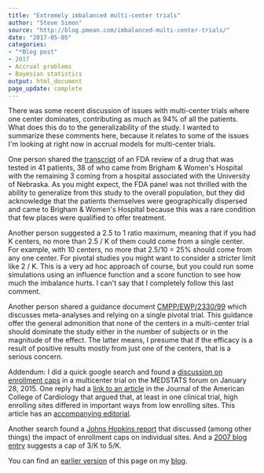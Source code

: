 ```yaml
---
title: "Extremely imbalanced multi-center trials"
author: "Steve Simon"
source: "http://blog.pmean.com/imbalanced-multi-center-trials/"
date: "2017-05-05"
categories: 
- "*Blog post"
- 2017
- Accrual problems
- Bayesian statistics
output: html_document
page_update: complete
---
```


There was some recent discussion of issues with multi-center trials where one center dominates, contributing as much as 94% of all the patients. What does this do to the generalizability of the study. I wanted to summarize these comments here, because it relates to some of the issues I'm looking at right now in accrual models for multi-center trials.

One person shared the [transcript][fda1] of an FDA review of a drug that was tested in 41 patients, 38 of who came from Brigham & Women's Hospital with the remaining 3 coming from a hospital associated with the University of Nebraska. As you might expect, the FDA panel was not thrilled with the ability to generalize from this study to the overall population, but they did acknowledge that the patients themselves were geographically dispersed and came to Brigham & Women's Hospital because this was a rare condition that few places were qualified to offer treatment.

Another person suggested a 2.5 to 1 ratio maximum, meaning that if you had K centers, no more than 2.5 / K of them could come from a single center. For example, with 10 centers, no more that 2.5/10 = 25% should come from any one center. For pivotal studies you might want to consider a stricter limit like 2 / K. This is a very ad hoc approach of course, but you could run some simulations using an influence function and a score function to see how much the imbalance hurts. I can't say that I completely follow this last comment.

Another person shared a guidance document [CMPP/EWP/2330/99][ema1] which discusses meta-analyses and relying on a single pivotal trial. This guidance offer the general admonition that none of the centers in a multi-center trial should dominate the study either in the number of subjects or in the magnitude of the effect. The latter means, I presume that if the efficacy is a result of positive results mostly from just one of the centers, that is a serious concern.

Addendum: I did a quick google search and found a [discussion on enrollment caps][med1] in a multicenter trial on the MEDSTATS forum on January 28, 2015. One reply had a [link to an article][med2] in the Journal of the American College of Cardiology that argued that, at least in one clinical trial, high enrolling sites differed in important ways from low enrolling sites. This article has an [accompanying editorial][med3].

Another search found a [Johns Hopkins report][jhu1] that discussed (among other things) the impact of enrollment caps on individual sites. And a [2007 blog entry][onb1] suggests a cap of 3/K to 5/K.

You can find an [earlier version][sim1] of this page on my [blog][sim2].

[sim1]: http://blog.pmean.com/imbalanced-multi-center-trial/
[sim2]: http://blog.pmean.com

[ema1]: http://www.ema.europa.eu/ema/index.jsp?curl=pages/regulation/general/geeral_content_001227.jsp
[fda1]: https://www.fda.gov/ohrms/dockets/ac/03/transcripts/3966T1.htm
[jhu1]: https://jhuccs1.us/clm/quotafication.pdf
[med1]: https://groups.google.com/forum/#!topic/medstats/m3aHUKKDNeQ
[med2]: http://www.onlinejacc.org/content/61/5/571
[med3]: http://www.onlinejacc.org/content/61/5/580
[onb1]: http://onbiostatistics.blogspot.com/2007/11/measure-enrollment-imbalance.html
